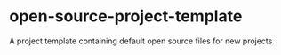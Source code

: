 open-source-project-template
============================

A project template containing default open source files for new projects
